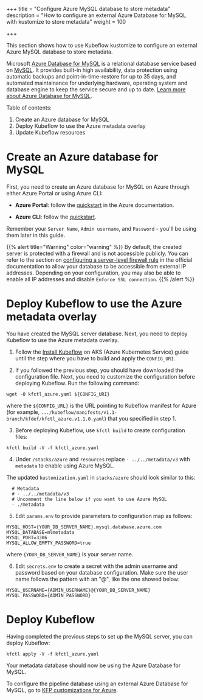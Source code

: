 +++
title = "Configure Azure MySQL database to store metadata"
description = "How to configure an external Azure Database for MySQL with kustomize to store metadata"
weight = 100

+++

This section shows how to use Kubeflow kustomize to configure an external Azure
MySQL database to store metadata.

Microsoft [Azure Database for
MySQL](https://docs.microsoft.com/en-us/azure/mysql) is a relational database
service based on [MySQL](https://www.mysql.com/products/community/). It provides
built-in high availability, data protection using automatic backups and
point-in-time-restore for up to 35 days, and automated maintainance for
underlying hardware, operating system and database engine to keep the service
secure and up to date. [Learn more about Azure Database for
MySQL](https://docs.microsoft.com/en-us/azure/mysql/overview).

Table of contents:

1. Create an Azure database for MySQL
2. Deploy Kubeflow to use the Azure metadata overlay
3. Update Kubeflow resources

# Create an Azure database for MySQL

First, you need to create an Azure database for MySQL on Azure through either Azure
Portal or using Azure CLI:

- **Azure Portal**: follow the
  [quickstart](https://docs.microsoft.com/en-us/azure/mysql/quickstart-create-mysql-server-database-using-azure-portal)
  in the Azure documentation.

- **Azure CLI**: follow the
  [quickstart](https://docs.microsoft.com/en-us/azure/mysql/quickstart-create-mysql-server-database-using-azure-cli).

Remember your `Server Name`, `Admin username`, and `Password` - you'll be using
them later in this guide.

{{% alert title="Warning" color="warning" %}}
By default, the created server is protected with a firewall and is not
accessible publicly. You can refer to the section on [configuring a server-level
firewall
rule](https://docs.microsoft.com/en-us/azure/mysql/quickstart-create-mysql-server-database-using-azure-portal#configure-a-server-level-firewall-rule)
in the official documentation to allow your database to be accessible from
external IP addresses. Depending on your configuration, you may also be able to
enable all IP addresses and disable `Enforce SSL connection`.
{{% /alert %}}

# Deploy Kubeflow to use the Azure metadata overlay

You have created the MySQL server database. Next, you need to deploy Kubeflow
to use the Azure metadata overlay.

1. Follow the [Install
   Kubeflow](https://www.kubeflow.org/docs/azure/deploy/install-kubeflow/) on
   AKS (Azure Kubernetes Service) guide until the step where you have to build
   and apply the `CONFIG_URI`.

2. If you followed the previous step, you should have downloaded the
   configuration file. Next, you need to customize the configuration before
   deploying Kubeflow. Run the following command:

```shell
wget -O kfctl_azure.yaml ${CONFIG_URI}
```

where the `${CONFIG_URL}` is the URL pointing to Kubeflow manifest for Azure
(for example,
`.../kubeflow/manifests/v1.1-branch/kfdef/kfctl_azure.v1.1.0.yaml`) that you
specified in step 1.

3. Before deploying Kubeflow, use `kfctl build` to create configuration files:

```shell
kfctl build -V -f kfctl_azure.yaml
```

4. Under `/stacks/azure` and `resources` replace `- ../../metadata/v3` with
   `metadata` to  enable using Azure MySQL.

The updated `kustomization.yaml` in `stacks/azure` should look similar to this:

```
  # Metadata
  # - ../../metadata/v3
  # Uncomment the line below if you want to use Azure MySQL
  - ./metadata
```

5. Edit `params.env` to provide parameters to configuration map as follows:

```
MYSQL_HOST={YOUR_DB_SERVER_NAME}.mysql.database.azure.com
MYSQL_DATABASE=mlmetadata
MYSQL_PORT=3306
MYSQL_ALLOW_EMPTY_PASSWORD=true
```

where `{YOUR_DB_SERVER_NAME}` is your server name.

6. Edit `secrets.env` to create a secret with the admin username and password
   based on your database configuration. Make sure the user name follows the
   pattern with an "@", like the one showed below:

```
MYSQL_USERNAME={ADMIN_USERNAME}@{YOUR_DB_SERVER_NAME}
MYSQL_PASSWORD={ADMIN_PASSWORD}
```

# Deploy Kubeflow

Having completed the previous steps to set up the MySQL server, you can deploy
Kubeflow:

```
kfctl apply -V -f kfctl_azure.yaml
```

Your metadata database should now be using the Azure Database for MySQL.

To configure the pipeline database using an external Azure Database for MySQL,
go to [KFP customizations for
Azure](https://github.com/kubeflow/pipelines/tree/master/manifests/kustomize/env/azure).
